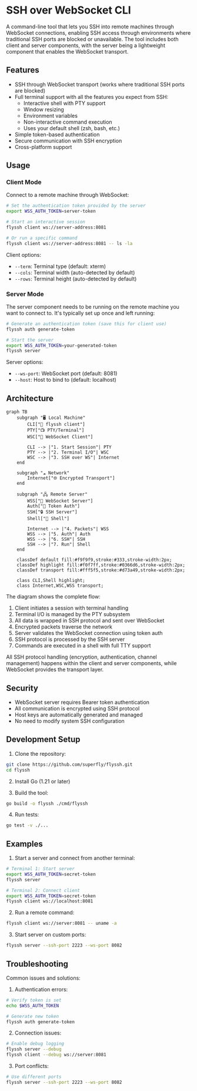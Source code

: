 # SSH over WebSocket CLI

A command-line tool that lets you SSH into remote machines through WebSocket connections, enabling SSH access through environments where traditional SSH ports are blocked or unavailable. The tool includes both client and server components, with the server being a lightweight component that enables the WebSocket transport.

## Features

- SSH through WebSocket transport (works where traditional SSH ports are blocked)
- Full terminal support with all the features you expect from SSH:
  * Interactive shell with PTY support
  * Window resizing
  * Environment variables
  * Non-interactive command execution
  * Uses your default shell (zsh, bash, etc.)
- Simple token-based authentication
- Secure communication with SSH encryption
- Cross-platform support

## Usage

### Client Mode

Connect to a remote machine through WebSocket:

```bash
# Set the authentication token provided by the server
export WSS_AUTH_TOKEN=server-token

# Start an interactive session
flyssh client ws://server-address:8081

# Or run a specific command
flyssh client ws://server-address:8081 -- ls -la
```

Client options:
- `--term`: Terminal type (default: xterm)
- `--cols`: Terminal width (auto-detected by default)
- `--rows`: Terminal height (auto-detected by default)

### Server Mode

The server component needs to be running on the remote machine you want to connect to. It's typically set up once and left running:

```bash
# Generate an authentication token (save this for client use)
flyssh auth generate-token

# Start the server
export WSS_AUTH_TOKEN=your-generated-token
flyssh server
```

Server options:
- `--ws-port`: WebSocket port (default: 8081)
- `--host`: Host to bind to (default: localhost)

## Architecture

```mermaid
graph TB
    subgraph "🖥️ Local Machine"
        CLI["🐬 flyssh client"]
        PTY["📺 PTY/Terminal"]
        WSC["📡 WebSocket Client"]
        
        CLI --> |"1. Start Session"| PTY
        PTY --> |"2. Terminal I/O"| WSC
        WSC --> |"3. SSH over WS"| Internet
    end

    subgraph "☁️ Network"
        Internet["🌐 Encrypted Transport"]
    end

    subgraph "🖧 Remote Server"
        WSS["📡 WebSocket Server"]
        Auth["🔐 Token Auth"]
        SSH["🔒 SSH Server"]
        Shell["🐚 Shell"]
        
        Internet --> |"4. Packets"| WSS
        WSS --> |"5. Auth"| Auth
        WSS --> |"6. SSH"| SSH
        SSH --> |"7. Run"| Shell
    end

    classDef default fill:#f9f9f9,stroke:#333,stroke-width:2px;
    classDef highlight fill:#f0f7ff,stroke:#0366d6,stroke-width:2px;
    classDef transport fill:#fff5f5,stroke:#d73a49,stroke-width:2px;
    
    class CLI,Shell highlight;
    class Internet,WSC,WSS transport;
```

The diagram shows the complete flow:
1. Client initiates a session with terminal handling
2. Terminal I/O is managed by the PTY subsystem
3. All data is wrapped in SSH protocol and sent over WebSocket
4. Encrypted packets traverse the network
5. Server validates the WebSocket connection using token auth
6. SSH protocol is processed by the SSH server
7. Commands are executed in a shell with full TTY support

All SSH protocol handling (encryption, authentication, channel management) happens within the client and server components, while WebSocket provides the transport layer.

## Security

- WebSocket server requires Bearer token authentication
- All communication is encrypted using SSH protocol
- Host keys are automatically generated and managed
- No need to modify system SSH configuration

## Development Setup

1. Clone the repository:
```bash
git clone https://github.com/superfly/flyssh.git
cd flyssh
```

2. Install Go (1.21 or later)

3. Build the tool:
```bash
go build -o flyssh ./cmd/flyssh
```

4. Run tests:
```bash
go test -v ./...
```

## Examples

1. Start a server and connect from another terminal:
```bash
# Terminal 1: Start server
export WSS_AUTH_TOKEN=secret-token
flyssh server

# Terminal 2: Connect client
export WSS_AUTH_TOKEN=secret-token
flyssh client ws://localhost:8081
```

2. Run a remote command:
```bash
flyssh client ws://server:8081 -- uname -a
```

3. Start server on custom ports:
```bash
flyssh server --ssh-port 2223 --ws-port 8082
```

## Troubleshooting

Common issues and solutions:

1. Authentication errors:
```bash
# Verify token is set
echo $WSS_AUTH_TOKEN

# Generate new token
flyssh auth generate-token
```

2. Connection issues:
```bash
# Enable debug logging
flyssh server --debug
flyssh client --debug ws://server:8081
```

3. Port conflicts:
```bash
# Use different ports
flyssh server --ssh-port 2223 --ws-port 8082
```
